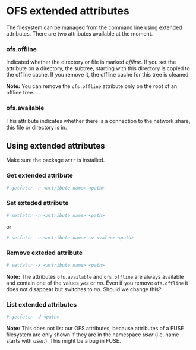 # OFS extended attributes

The filesystem can be managed from the command line using extended attributes. There are two attributes available at the moment.

### ofs.offline

Indicated whether the directory or file is marked _offline_. If you set the attribute on a directory, the subtree, starting with this directory is copied to the offline cache. If you remove it, the offline cache for this tree is cleaned.

**Note:** You can remove the `ofs.offline` attribute only on the root of an offline tree.

### ofs.available

This attribute indicates whether there is a connection to the network
share, this file or directory is in.

## Using extended attributes

Make sure the package `attr` is installed.

### Get extended attribute

```sh
# getfattr -n <attribute name> <path>
```

### Set exteded attribute

```sh
# setfattr -n <attribute name> <path>
```

or

```sh
# setfattr -n <attribute name> -v <value> <path>
```

### Remove exteded attribute

```sh
# setfattr -x <attribute name> <path>
```

**Note:** The attributes `ofs.available` and `ofs.offline` are always available and contain one of the values _yes_ or _no_. Even if you remove `ofs.offline` it does not disappear but switches to _no_. Should we change this?

### List extended attributes

```sh
# getfattr -d <path>
```

**Note:** This does not list our OFS attributes, because attributes of a FUSE filesystem are only shown if they are in the namespace _user_ (i.e. name starts with _user._). This might be a bug in FUSE.
